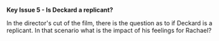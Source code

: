**Key Issue 5 - Is Deckard a replicant?**

 In the director&#39;s cut of the film, there is the question as to if Deckard is a replicant. In that scenario what is the impact of his feelings for Rachael?
